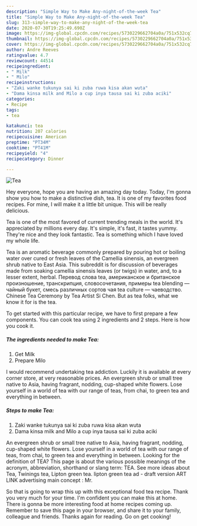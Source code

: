 ```yaml
---
description: "Simple Way to Make Any-night-of-the-week Tea"
title: "Simple Way to Make Any-night-of-the-week Tea"
slug: 313-simple-way-to-make-any-night-of-the-week-tea
date: 2020-07-30T19:25:49.690Z
image: https://img-global.cpcdn.com/recipes/5730229662704a0a/751x532cq70/tea-recipe-main-photo.jpg
thumbnail: https://img-global.cpcdn.com/recipes/5730229662704a0a/751x532cq70/tea-recipe-main-photo.jpg
cover: https://img-global.cpcdn.com/recipes/5730229662704a0a/751x532cq70/tea-recipe-main-photo.jpg
author: Andre Reeves
ratingvalue: 4.7
reviewcount: 44514
recipeingredient:
- " Milk"
- " Milo"
recipeinstructions:
- "Zaki wanke tukunya sai ki zuba ruwa kisa akan wuta"
- "Dama kinsa milk and Milo a cup inya tausa sai ki zuba aciki"
categories:
- Recipe
tags:
- tea

katakunci: tea 
nutrition: 207 calories
recipecuisine: American
preptime: "PT34M"
cooktime: "PT41M"
recipeyield: "4"
recipecategory: Dinner

---
```



![Tea](https://img-global.cpcdn.com/recipes/5730229662704a0a/751x532cq70/tea-recipe-main-photo.jpg)

Hey everyone, hope you are having an amazing day today. Today, I'm gonna show you how to make a distinctive dish, tea. It is one of my favorites food recipes. For mine, I will make it a little bit unique. This will be really delicious.

Tea is one of the most favored of current trending meals in the world. It's appreciated by millions every day. It's simple, it's fast, it tastes yummy. They're nice and they look fantastic. Tea is something which I have loved my whole life.

Tea is an aromatic beverage commonly prepared by pouring hot or boiling water over cured or fresh leaves of the Camellia sinensis, an evergreen shrub native to East Asia. This subreddit is for discussion of beverages made from soaking camellia sinensis leaves (or twigs) in water, and, to a lesser extent, herbal. Перевод слова tea, американское и британское произношение, транскрипция, словосочетания, примеры tea blending — чайный букет, смесь различных сортов чая tea culture — чаеводство. Chinese Tea Ceremony by Tea Artist Si Chen. But as tea folks, what we know it for is the tea.


To get started with this particular recipe, we have to first prepare a few components. You can cook tea using 2 ingredients and 2 steps. Here is how you cook it.

<!--inarticleads1-->

##### The ingredients needed to make Tea:

1. Get  Milk
1. Prepare  Milo


I would recommend undertaking tea addiction. Luckily it is available at every corner store, at very reasonable prices. An evergreen shrub or small tree native to Asia, having fragrant, nodding, cup-shaped white flowers. Lose yourself in a world of tea with our range of teas, from chai, to green tea and everything in between. 

<!--inarticleads2-->

##### Steps to make Tea:

1. Zaki wanke tukunya sai ki zuba ruwa kisa akan wuta
1. Dama kinsa milk and Milo a cup inya tausa sai ki zuba aciki


An evergreen shrub or small tree native to Asia, having fragrant, nodding, cup-shaped white flowers. Lose yourself in a world of tea with our range of teas, from chai, to green tea and everything in between. Looking for the definition of TEA? This page is about the various possible meanings of the acronym, abbreviation, shorthand or slang term: TEA. See more ideas about Tea, Twinings tea, Lipton green tea. lipton green tea ad - draft version ART LINK advertising main concept : Mr. 

So that is going to wrap this up with this exceptional food tea recipe. Thank you very much for your time. I'm confident you can make this at home. There is gonna be more interesting food at home recipes coming up. Remember to save this page in your browser, and share it to your family, colleague and friends. Thanks again for reading. Go on get cooking!
